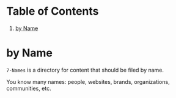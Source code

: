 
# Table of Contents

1.  [by Name](#org788022b)


<a id="org788022b"></a>

# by Name

`7-Names` is a directory for content that should be filed by name.

You know many names: people, websites, brands, organizations, communities, etc.


